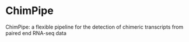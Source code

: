 ChimPipe
========

ChimPipe: a flexible pipeline for the detection of chimeric transcripts from paired end RNA-seq data

